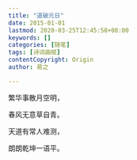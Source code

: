 ```yaml
---
title: "道破元日"
date: 2015-01-01
lastmod: 2020-03-25T12:45:58+08:00
keywords: []
categories: [随笔]
tags: [诗词曲赋]
contentCopyright: Origin
author: 易之

---
```


繁华事散月空明，

春风无意草自青。

天道有常人难测，

朗朗乾坤一语平。
